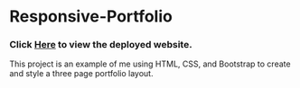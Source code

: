 # Responsive-Portfolio

### Click [Here](https://marcojohns.github.io/Responsive-Portfolio/) to view the deployed website.

This project is an example of me using HTML, CSS, and Bootstrap to create and style a three page portfolio layout.
